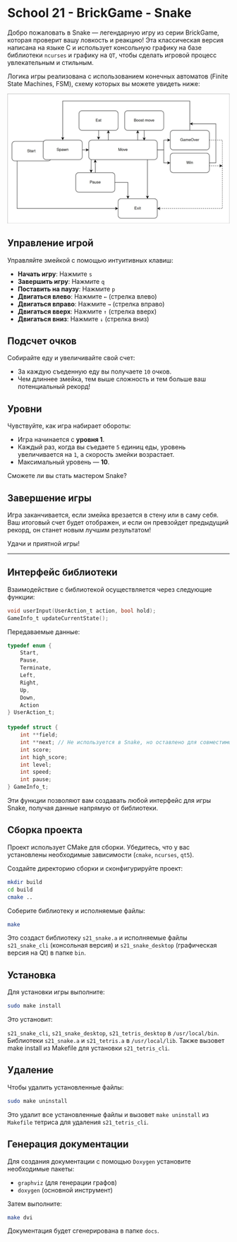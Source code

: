 # School 21 - BrickGame - Snake

Добро пожаловать в Snake — легендарную игру из серии BrickGame, которая проверит вашу ловкость и реакцию! Эта классическая версия написана на языке C и использует консольную графику на базе библиотеки `ncurses` и графику на `QT`, чтобы сделать игровой процесс увлекательным и стильным.

Логика игры реализована с использованием конечных автоматов (Finite State Machines, FSM), схему которых вы можете увидеть ниже:

![FSM Diagram](image/snake/fsm.jpg)

## Управление игрой

Управляйте змейкой с помощью интуитивных клавиш:

- **Начать игру**: Нажмите `s`  
- **Завершить игру**: Нажмите `q`  
- **Поставить на паузу**: Нажмите `p`  
- **Двигаться влево**: Нажмите `←` (стрелка влево)  
- **Двигаться вправо**: Нажмите `→` (стрелка вправо)  
- **Двигаться вверх**: Нажмите `↑` (стрелка вверх)  
- **Двигаться вниз**: Нажмите `↓` (стрелка вниз)  

## Подсчет очков

Собирайте еду и увеличивайте свой счет:

- За каждую съеденную еду вы получаете `10` очков.  
- Чем длиннее змейка, тем выше сложность и тем больше ваш потенциальный рекорд!

## Уровни

Чувствуйте, как игра набирает обороты:

- Игра начинается с **уровня 1**.  
- Каждый раз, когда вы съедаете `5` единиц еды, уровень увеличивается на `1`, а скорость змейки возрастает.  
- Максимальный уровень — **10**.  

Сможете ли вы стать мастером Snake?


## Завершение игры

Игра заканчивается, если змейка врезается в стену или в саму себя. Ваш итоговый счет будет отображен, и если он превзойдет предыдущий рекорд, он станет новым лучшим результатом!

Удачи и приятной игры!

---

## Интерфейс библиотеки

Взаимодействие с библиотекой осуществляется через следующие функции:

```c
void userInput(UserAction_t action, bool hold);
GameInfo_t updateCurrentState();
```

Передаваемые данные:
```c
typedef enum {
    Start,
    Pause,
    Terminate,
    Left,
    Right,
    Up,
    Down,
    Action
} UserAction_t;

typedef struct {
    int **field;
    int **next; // Не используется в Snake, но оставлено для совместимости
    int score;
    int high_score;
    int level;
    int speed;
    int pause;
} GameInfo_t;
```

Эти функции позволяют вам создавать любой интерфейс для игры Snake, получая данные напрямую от библиотеки.

## Сборка проекта
Проект использует CMake для сборки. Убедитесь, что у вас установлены необходимые зависимости (`cmake`, `ncurses`, `qt5`).

Создайте директорию сборки и сконфигурируйте проект:
```bash
mkdir build 
cd build 
cmake ..
```

Соберите библиотеку и исполняемые файлы:
```bash
make
```

Это создаст библиотеку `s21_snake.a` и исполняемые файлы `s21_snake_cli` (консольная версия) и `s21_snake_desktop` (графическая версия на Qt) в папке `bin`.

## Установка
Для установки игры выполните:
```bash
sudo make install
```

Это установит:

`s21_snake_cli`, `s21_snake_desktop`, `s21_tetris_desktop` в `/usr/local/bin`.
Библиотеки `s21_snake.a` и `s21_tetris.a` в `/usr/local/lib`.
Также вызовет make install из Makefile для установки `s21_tetris_cli`.

## Удаление
Чтобы удалить установленные файлы:
```bash
sudo make uninstall
```

Это удалит все установленные файлы и вызовет `make uninstall` из `Makefile` тетриса для удаления `s21_tetris_cli`.

## Генерация документации
Для создания документации с помощью `Doxygen` установите необходимые пакеты:
* `graphviz` (для генерации графов)
* `doxygen` (основной инструмент)

Затем выполните:
```bash
make dvi
```
Документация будет сгенерирована в папке `docs`.
